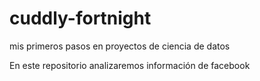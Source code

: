# cuddly-fortnight
mis primeros pasos en proyectos de ciencia de datos

En este repositorio analizaremos información de facebook